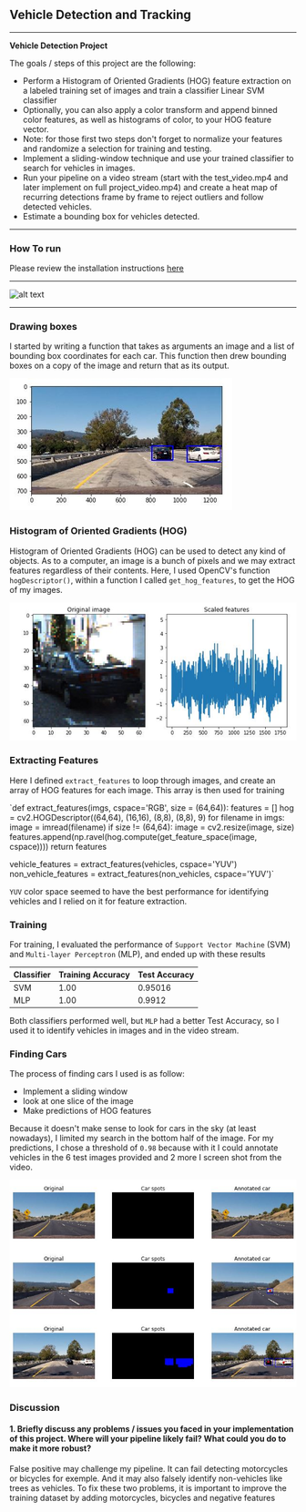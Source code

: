 ## Vehicle Detection and Tracking
---

**Vehicle Detection Project**

The goals / steps of this project are the following:

* Perform a Histogram of Oriented Gradients (HOG) feature extraction on a labeled training set of images and train a classifier Linear SVM classifier
* Optionally, you can also apply a color transform and append binned color features, as well as histograms of color, to your HOG feature vector. 
* Note: for those first two steps don't forget to normalize your features and randomize a selection for training and testing.
* Implement a sliding-window technique and use your trained classifier to search for vehicles in images.
* Run your pipeline on a video stream (start with the test_video.mp4 and later implement on full project_video.mp4) and create a heat map of recurring detections frame by frame to reject outliers and follow detected vehicles.
* Estimate a bounding box for vehicles detected.

[//]: # (Image References)
[image1]: ./examples/Capture.JPG
[image2]: ./examples/demo.gif
[image3]: ./examples/Capture2.JPG
[image4]: ./examples/Capture3.JPG
[image5]: ./examples/bboxes_and_heat.png
[image6]: ./examples/labels_map.png
[image7]: ./examples/output_bboxes.png
[video1]: ./project_video.mp4

---

### How To run

Please review the installation instructions [here](https://github.com/udacity/CarND-Vehicle-Detection/blob/master/README.md)

---

![alt text][image2]

---

### Drawing boxes

I started by writing a function that takes as arguments an image and a list of bounding box coordinates for each car. This function then drew bounding boxes on a copy of the image and return that as its output.

![alt text][image1]


### Histogram of Oriented Gradients (HOG)

Histogram of Oriented Gradients (HOG) can be used to detect any kind of objects. As to a computer, an image is a bunch of pixels and we may extract features regardless of their contents. 
Here, I used OpenCV's function `hogDescriptor()`, within a function I called `get_hog_features`, to get the HOG of my images.

![alt text][image3]

### Extracting Features

Here I defined `extract_features` to loop through images, and create an array of HOG features for each image. This array is then used for training 

`def extract_features(imgs, cspace='RGB', size = (64,64)):
    features = []
    hog = cv2.HOGDescriptor((64,64), (16,16), (8,8), (8,8), 9)
    for filename in imgs:
        image = imread(filename)
        if size != (64,64):
            image = cv2.resize(image, size)
        features.append(np.ravel(hog.compute(get_feature_space(image, cspace))))
    return features

vehicle_features = extract_features(vehicles, cspace='YUV')
non_vehicle_features = extract_features(non_vehicles, cspace='YUV')`

`YUV` color space seemed to have the best performance for identifying vehicles and I relied on it for feature extraction.

### Training

For training, I evaluated the performance of `Support Vector Machine` (SVM) and `Multi-layer Perceptron` (MLP), and ended up with these results

|Classifier|Training Accuracy|Test Accuracy|
|----------|-----------------|-------------|
|SVM |1.00|0.95016|
|MLP |1.00|0.9912|

Both classifiers performed well, but `MLP` had a better Test Accuracy, so I used it to identify vehicles in images and in the video stream.

### Finding Cars

The process of finding cars I used is as follow:

* Implement a sliding window
* look at one slice of the image
* Make predictions of HOG features

Because it doesn't make sense to look for cars in the sky (at least nowadays), I limited my search in the bottom half of the image.
For my predictions, I chose a threshold of `0.98` because with it I could annotate vehicles in the 6 test images provided and 2 more I screen shot from the video.

![alt text][image4]


### Discussion

#### 1. Briefly discuss any problems / issues you faced in your implementation of this project.  Where will your pipeline likely fail?  What could you do to make it more robust?

False positive may challenge my pipeline. It can fail detecting motorcycles or bicycles for exemple. And it may also falsely identify non-vehicles like trees as vehicles. To fix these two problems, it is important to improve the training dataset by adding motorcycles, bicycles and negative features
